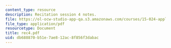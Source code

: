 ```yaml
---
content_type: resource
description: Recitation session 4 notes.
file: https://ol-ocw-studio-app-qa.s3.amazonaws.com/courses/15-024-applied-economics-for-managers-summer-2004/db688870b51e7ae812ac8f856f3dabac_rec4.pdf
file_type: application/pdf
resourcetype: Document
title: rec4.pdf
uid: db688870-b51e-7ae8-12ac-8f856f3dabac
---
```

